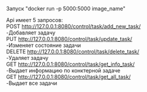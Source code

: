 Запуск "docker run -p 5000:5000 image_name"  
  
Api имеет 5 запросов:  
POST http://127.0.0.1:8080/control/task/add_new_task/  
        -Добавляет задачу  
PUT http://127.0.0.1:8080/control/task/update_task/  
    -Изменяет состояние задачи  
DELETE http://127.0.0.1:8080/control/task/delete_task/  
    -Удаляет задачу  
GET http://127.0.0.1:8080/control/task/get_info_task/  
    -Выдает информацию по конктерной задаче  
GET http://127.0.0.1:8080/control/task/get_all_task/  
    -Выдает все задачи  
